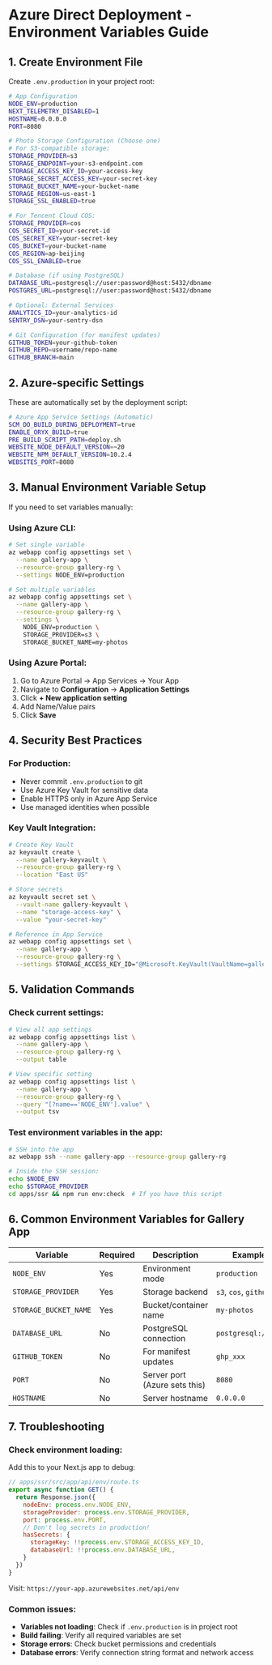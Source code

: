 # Azure Direct Deployment - Environment Variables Guide

## 1. Create Environment File

Create `.env.production` in your project root:

```bash
# App Configuration
NODE_ENV=production
NEXT_TELEMETRY_DISABLED=1
HOSTNAME=0.0.0.0
PORT=8080

# Photo Storage Configuration (Choose one)
# For S3-compatible storage:
STORAGE_PROVIDER=s3
STORAGE_ENDPOINT=your-s3-endpoint.com
STORAGE_ACCESS_KEY_ID=your-access-key
STORAGE_SECRET_ACCESS_KEY=your-secret-key
STORAGE_BUCKET_NAME=your-bucket-name
STORAGE_REGION=us-east-1
STORAGE_SSL_ENABLED=true

# For Tencent Cloud COS:
STORAGE_PROVIDER=cos
COS_SECRET_ID=your-secret-id
COS_SECRET_KEY=your-secret-key
COS_BUCKET=your-bucket-name
COS_REGION=ap-beijing
COS_SSL_ENABLED=true

# Database (if using PostgreSQL)
DATABASE_URL=postgresql://user:password@host:5432/dbname
POSTGRES_URL=postgresql://user:password@host:5432/dbname

# Optional: External Services
ANALYTICS_ID=your-analytics-id
SENTRY_DSN=your-sentry-dsn

# Git Configuration (for manifest updates)
GITHUB_TOKEN=your-github-token
GITHUB_REPO=username/repo-name
GITHUB_BRANCH=main
```

## 2. Azure-specific Settings

These are automatically set by the deployment script:

```bash
# Azure App Service Settings (Automatic)
SCM_DO_BUILD_DURING_DEPLOYMENT=true
ENABLE_ORYX_BUILD=true
PRE_BUILD_SCRIPT_PATH=deploy.sh
WEBSITE_NODE_DEFAULT_VERSION=~20
WEBSITE_NPM_DEFAULT_VERSION=10.2.4
WEBSITES_PORT=8080
```

## 3. Manual Environment Variable Setup

If you need to set variables manually:

### Using Azure CLI:
```bash
# Set single variable
az webapp config appsettings set \
  --name gallery-app \
  --resource-group gallery-rg \
  --settings NODE_ENV=production

# Set multiple variables
az webapp config appsettings set \
  --name gallery-app \
  --resource-group gallery-rg \
  --settings \
    NODE_ENV=production \
    STORAGE_PROVIDER=s3 \
    STORAGE_BUCKET_NAME=my-photos
```

### Using Azure Portal:
1. Go to Azure Portal → App Services → Your App
2. Navigate to **Configuration** → **Application Settings**
3. Click **+ New application setting**
4. Add Name/Value pairs
5. Click **Save**

## 4. Security Best Practices

### For Production:
- Never commit `.env.production` to git
- Use Azure Key Vault for sensitive data
- Enable HTTPS only in Azure App Service
- Use managed identities when possible

### Key Vault Integration:
```bash
# Create Key Vault
az keyvault create \
  --name gallery-keyvault \
  --resource-group gallery-rg \
  --location "East US"

# Store secrets
az keyvault secret set \
  --vault-name gallery-keyvault \
  --name "storage-access-key" \
  --value "your-secret-key"

# Reference in App Service
az webapp config appsettings set \
  --name gallery-app \
  --resource-group gallery-rg \
  --settings STORAGE_ACCESS_KEY_ID="@Microsoft.KeyVault(VaultName=gallery-keyvault;SecretName=storage-access-key)"
```

## 5. Validation Commands

### Check current settings:
```bash
# View all app settings
az webapp config appsettings list \
  --name gallery-app \
  --resource-group gallery-rg \
  --output table

# View specific setting
az webapp config appsettings list \
  --name gallery-app \
  --resource-group gallery-rg \
  --query "[?name=='NODE_ENV'].value" \
  --output tsv
```

### Test environment variables in the app:
```bash
# SSH into the app
az webapp ssh --name gallery-app --resource-group gallery-rg

# Inside the SSH session:
echo $NODE_ENV
echo $STORAGE_PROVIDER
cd apps/ssr && npm run env:check  # If you have this script
```

## 6. Common Environment Variables for Gallery App

| Variable | Required | Description | Example |
|----------|----------|-------------|---------|
| `NODE_ENV` | Yes | Environment mode | `production` |
| `STORAGE_PROVIDER` | Yes | Storage backend | `s3`, `cos`, `github` |
| `STORAGE_BUCKET_NAME` | Yes | Bucket/container name | `my-photos` |
| `DATABASE_URL` | No | PostgreSQL connection | `postgresql://...` |
| `GITHUB_TOKEN` | No | For manifest updates | `ghp_xxx` |
| `PORT` | No | Server port (Azure sets this) | `8080` |
| `HOSTNAME` | No | Server hostname | `0.0.0.0` |

## 7. Troubleshooting

### Check environment loading:
Add this to your Next.js app to debug:
```javascript
// apps/ssr/src/app/api/env/route.ts
export async function GET() {
  return Response.json({
    nodeEnv: process.env.NODE_ENV,
    storageProvider: process.env.STORAGE_PROVIDER,
    port: process.env.PORT,
    // Don't log secrets in production!
    hasSecrets: {
      storageKey: !!process.env.STORAGE_ACCESS_KEY_ID,
      databaseUrl: !!process.env.DATABASE_URL,
    }
  })
}
```

Visit: `https://your-app.azurewebsites.net/api/env`

### Common issues:
- **Variables not loading**: Check if `.env.production` is in project root
- **Build failing**: Verify all required variables are set
- **Storage errors**: Check bucket permissions and credentials
- **Database errors**: Verify connection string format and network access